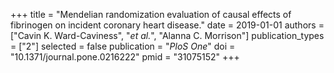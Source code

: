 +++
title = "Mendelian randomization evaluation of causal effects of fibrinogen on incident coronary heart disease."
date = 2019-01-01
authors = ["Cavin K. Ward-Caviness", "*et al.*", "Alanna C. Morrison"]
publication_types = ["2"]
selected = false
publication = "*PloS One*"
doi = "10.1371/journal.pone.0216222"
pmid = "31075152"
+++
